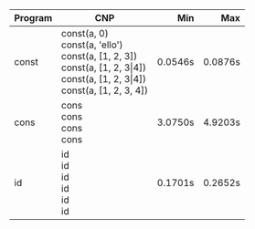 Program | CNP | Min | Max
--- | --- | ---: | ---:
const | const(a, 0)<br/>const(a, 'ello')<br/>const(a, [1, 2, 3])<br/>const(a, [1, 2, 3\|4])<br/>const(a, [1, 2, 3\|4])<br/>const(a, [1, 2, 3, 4]) | 0.0546s | 0.0876s
cons | cons<br/>cons<br/>cons<br/>cons | 3.0750s | 4.9203s
id | id<br/>id<br/>id<br/>id<br/>id<br/>id | 0.1701s | 0.2652s
